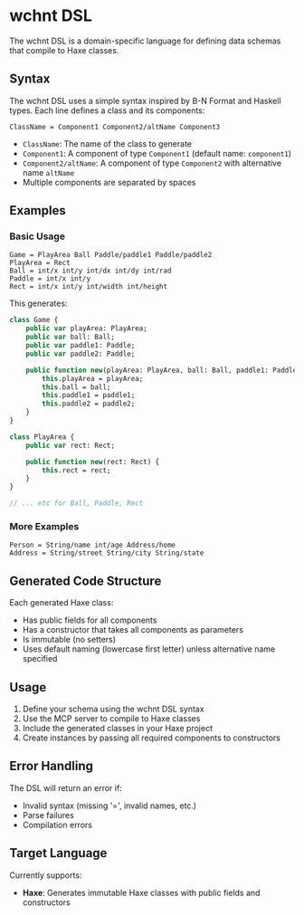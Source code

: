 # wchnt DSL

The wchnt DSL is a domain-specific language for defining data schemas that compile to Haxe classes.

## Syntax

The wchnt DSL uses a simple syntax inspired by B-N Format and Haskell types. Each line defines a class and its components:

```
ClassName = Component1 Component2/altName Component3
```

- `ClassName`: The name of the class to generate
- `Component1`: A component of type `Component1` (default name: `component1`)
- `Component2/altName`: A component of type `Component2` with alternative name `altName`
- Multiple components are separated by spaces

## Examples

### Basic Usage

```
Game = PlayArea Ball Paddle/paddle1 Paddle/paddle2
PlayArea = Rect
Ball = int/x int/y int/dx int/dy int/rad
Paddle = int/x int/y
Rect = int/x int/y int/width int/height
```

This generates:

```haxe
class Game {
    public var playArea: PlayArea;
    public var ball: Ball;
    public var paddle1: Paddle;
    public var paddle2: Paddle;

    public function new(playArea: PlayArea, ball: Ball, paddle1: Paddle, paddle2: Paddle) {
        this.playArea = playArea;
        this.ball = ball;
        this.paddle1 = paddle1;
        this.paddle2 = paddle2;
    }
}

class PlayArea {
    public var rect: Rect;

    public function new(rect: Rect) {
        this.rect = rect;
    }
}

// ... etc for Ball, Paddle, Rect
```

### More Examples

```
Person = String/name int/age Address/home
Address = String/street String/city String/state
```

## Generated Code Structure

Each generated Haxe class:
- Has public fields for all components
- Has a constructor that takes all components as parameters
- Is immutable (no setters)
- Uses default naming (lowercase first letter) unless alternative name specified

## Usage

1. Define your schema using the wchnt DSL syntax
2. Use the MCP server to compile to Haxe classes
3. Include the generated classes in your Haxe project
4. Create instances by passing all required components to constructors

## Error Handling

The DSL will return an error if:
- Invalid syntax (missing '=', invalid names, etc.)
- Parse failures
- Compilation errors

## Target Language

Currently supports:
- **Haxe**: Generates immutable Haxe classes with public fields and constructors 